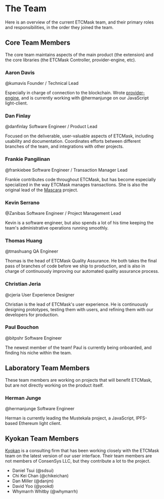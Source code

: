# The Team

Here is an overview of the current ETCMask team, and their primary roles and responsibilities, in the order they joined the team.

## Core Team Members

The core team maintains aspects of the main product (the extension) and the core libraries (the ETCMask Controller, provider-engine, etc).

### Aaron Davis

@kumavis
Founder / Technical Lead

Especially in charge of connection to the blockchain. Wrote [provider-engine](https://github.com/MetaMask/provider-engine), and is currently working with @hermanjunge on our JavaScript light-client.

### Dan Finlay

@danfinlay
Software Engineer / Product Lead

Focused on the deliverable, user-valuable aspects of ETCMask, including usability and documentation. Coordinates efforts between different branches of the team, and integrations with other projects.

### Frankie Pangilinan

@frankiebee
Software Engineer / Transaction Manager Lead

Frankie contributes code throughout ETCMask, but has become especially specialized in the way ETCMask manages transactions. She is also the original lead of the [Mascara](https://github.com/MetaMask/mascara) project.

### Kevin Serrano

@Zanibas
Software Engineer / Project Management Lead

Kevin is a software engineer, but also spends a lot of his time keeping the team's administrative operations running smoothly.

### Thomas Huang

@tmashuang
QA Engineer

Thomas is the head of ETCMask Quality Assurance. He both takes the final pass of branches of code before we ship to production, and is also in charge of continuously improving our automated quality assurance process.

### Christian Jeria

@cjeria
User Experience Designer

Christian is the lead of ETCMask's user experience. He is continuously designing prototypes, testing them with users, and refining them with our developers for production.

### Paul Bouchon

@bitpshr
Software Engineer

The newest member of the team! Paul is currently being onboarded, and finding his niche within the team.

## Laboratory Team Members

These team members are working on projects that will benefit ETCMask, but are not directly working on the product itself.

### Herman Junge

@hermanjunge
Software Engineer

Herman is currently leading the Mustekala project, a JavaScript, IPFS-based Ethereum light client.

## Kyokan Team Members

[Kyokan](http://kyokan.io/) is a consulting firm that has been working closely with the ETCMask team on the latest version of our user interface. Their team members are not members of ConsenSys LLC, but they contribute a lot to the project.

- Daniel Tsui (@sdsui)
- Chi Kei Chan (@chikeichan)
- Dan Miller (@danjm)
- David Yoo (@yookd)
- Whymarrh Whitby (@whymarrh)

